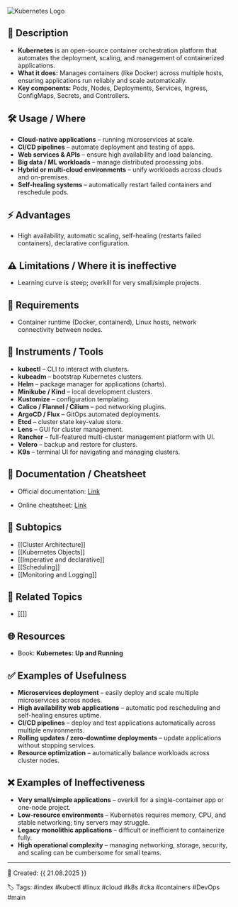 
  
![Kubernetes Logo](images/kuber-logo.png)

## 📌 Description

- **Kubernetes** is an open-source container orchestration platform that automates the deployment, scaling, and management of containerized applications.
- **What it does:** Manages containers (like Docker) across multiple hosts, ensuring applications run reliably and scale automatically.
- **Key components:** Pods, Nodes, Deployments, Services, Ingress, ConfigMaps, Secrets, and Controllers.
  

## 🛠 Usage / Where

- **Cloud-native applications** – running microservices at scale.
- **CI/CD pipelines** – automate deployment and testing of apps.
- **Web services & APIs** – ensure high availability and load balancing.
- **Big data / ML workloads** – manage distributed processing jobs.
- **Hybrid or multi-cloud environments** – unify workloads across clouds and on-premises.
- **Self-healing systems** – automatically restart failed containers and reschedule pods.

  

## ⚡ Advantages

- High availability, automatic scaling, self-healing (restarts failed containers), declarative configuration.

  

## ⚠️ Limitations / Where it is ineffective

- Learning curve is steep; overkill for very small/simple projects.

  

## 📝 Requirements

- Container runtime (Docker, containerd), Linux hosts, network connectivity between nodes.

  

## 🧰 Instruments / Tools

- **kubectl** – CLI to interact with clusters.
- **kubeadm** – bootstrap Kubernetes clusters.
- **Helm** – package manager for applications (charts).
- **Minikube / Kind** – local development clusters.
- **Kustomize** – configuration templating.
- **Calico / Flannel / Cilium** – pod networking plugins.
- **ArgoCD / Flux** – GitOps automated deployments.
- **Etcd** – cluster state key-value store.
- **Lens** – GUI for cluster management.
- **Rancher** – full-featured multi-cluster management platform with UI.
- **Velero** – backup and restore for clusters.
- **K9s** – terminal UI for navigating and managing clusters.
  

## 🔗 Documentation / Cheatsheet

- Official documentation: [Link](https://kubernetes.io/docs/home/)

- Online cheatsheet: [Link](https://spacelift.io/blog/kubernetes-cheat-sheet)

  

## 📂 Subtopics

- [[Cluster Architecture]]
- [[Kubernetes Objects]]
- [[Imperative and declarative]]
- [[Scheduling]]
- [[Monitoring and Logging]]
  

## 🔗 Related Topics

- [[]]

  

## 🌐 Resources

- Book: **Kubernetes: Up and Running**

  

## ✅ Examples of Usefulness

- **Microservices deployment** – easily deploy and scale multiple microservices across nodes.
- **High availability web applications** – automatic pod rescheduling and self-healing ensures uptime.
- **CI/CD pipelines** – deploy and test applications automatically across multiple environments.
- **Rolling updates / zero-downtime deployments** – update applications without stopping services.
- **Resource optimization** – automatically balance workloads across cluster nodes.

  

## ❌ Examples of Ineffectiveness

- **Very small/simple applications** – overkill for a single-container app or one-node project.
- **Low-resource environments** – Kubernetes requires memory, CPU, and stable networking; tiny servers may struggle.
- **Legacy monolithic applications** – difficult or inefficient to containerize fully.
- **High operational complexity** – managing networking, storage, security, and scaling can be cumbersome for small teams.

  

---

📅 Created: {{ 21.08.2025 }}

🏷️ Tags: #index #kubectl #linux #cloud #k8s #cka #containers #DevOps #main